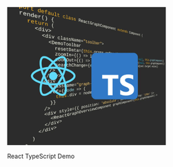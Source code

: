 <img src="../../resources/image/react-typescript.png" alt="demo-thumbnail" height="320"/>

React TypeScript Demo
